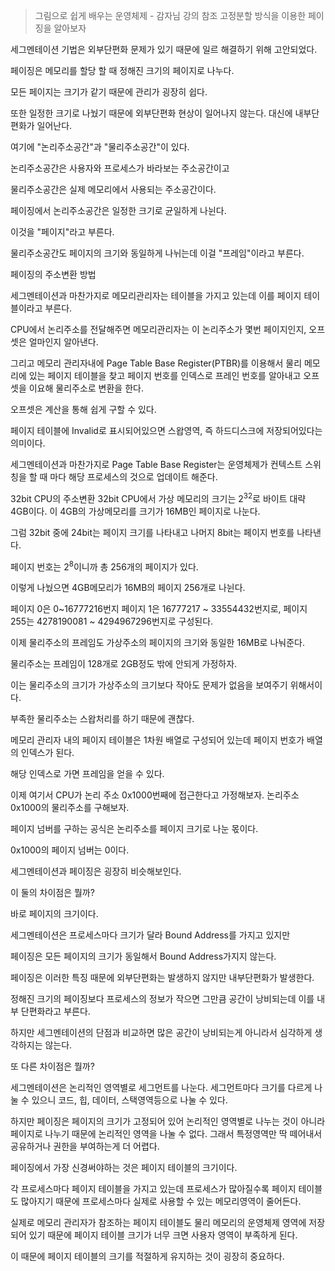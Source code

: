 > 그림으로 쉽게 배우는 운영체제 - 감자님 강의 참조
고정분할 방식을 이용한 페이징을 알아보자

세그멘테이션 기법은 외부단편화 문제가 있기 때문에 일르 해결하기 위해 고안되었다.

페이징은 메모리를 할당 할 때 정해진 크기의 페이지로 나누다.

모든 페이지는 크기가 같기 때문에 관리가 굉장히 쉽다.

또한 일정한 크기로 나눴기 때문에 외부단편화 현상이 일어나지 않는다. 대신에 내부단편화가 일어난다.

여기에 "논리주소공간"과 "물리주소공간"이 있다.

논리주소공간은 사용자와 프로세스가 바라보는 주소공간이고 

물리주소공간은 실제 메모리에서 사용되는 주소공간이다.

페이징에서 논리주소공간은 일정한 크기로 균일하게 나뉜다.

이것을 "페이지"라고 부른다.

물리주소공간도 페이지의 크기와 동일하게 나뉘는데 이걸 "프레임"이라고 부른다.

페이징의 주소변환 방법

세그멘테이션과 마찬가지로 메모리관리자는 테이블을 가지고 있는데 이를 페이지 테이블이라고 부른다.

CPU에서 논리주소를 전달해주면 메모리관리자는 이 논리주소가 몇번 페이지인지, 오프셋은 얼마인지 알아낸다.

그리고 메모리 관리자내에 Page Table Base Register(PTBR)를 이용해서 물리 메모리에 있는 페이지 테이블을 찾고 페이지 번호를 인덱스로 프레인 번호를 알아내고 오프셋을 이요해 물리주소로 변환을 한다.

오프셋은 계산을 통해 쉽게 구할 수 있다.

페이지 테이블에 Invalid로 표시되어있으면 스왑영역, 즉 하드디스크에 저장되어있다는 의미이다.

세그멘테이션과 마찬가지로 Page Table Base Register는 운영체제가 컨텍스트 스위칭을 할 때 마다 해당 프로세스의 것으로 업데이트 해준다.

32bit CPU의 주소변환
32bit CPU에서 가상 메모리의 크기는 2<sup>32</sup>로 바이트 대략 4GB이다.
이 4GB의 가상메모리를 크기가 16MB인 페이지로 나눈다.

그럼 32bit 중에 24bit는 페이지 크기를 나타내고 나머지 8bit는 페이지 번호를 나타낸다.

페이지 번호는 2<sup>8</sup>이니까 총 256개의 페이지가 있다.

이렇게 나눴으면 4GB메모리가 16MB의 페이지 256개로 나뉜다.

페이지 0은 0~16777216번지 페이지 1은 16777217 ~ 33554432번지로, 
페이지 255는 4278190081 ~ 4294967296번지로 구성된다.

이제 물리주소의 프레임도 가상주소의 페이지의 크기와 동일한 16MB로 나눠준다.

물리주소는 프레임이 128개로 2GB정도 밖에 안되게 가정하자.

이는 물리주소의 크기가 가상주소의 크기보다 작아도 문제가 없음을 보여주기 위해서이다.

부족한 물리주소는 스왑처리를 하기 때문에 괜찮다.

메모리 관리자 내의 페이지 테이블은 1차원 배열로 구성되어 있는데 페이지 번호가 배열의 인덱스가 된다.

해당 인덱스로 가면 프레임을 얻을 수 있다.

이제 여기서 CPU가 논리 주소 0x1000번째에 접근한다고 가정해보자.
논리주소 0x1000의 물리주소를 구해보자.

페이지 넘버를 구하는 공식은 논리주소를 페이지 크기로 나눈 몫이다.

0x1000의 페이지 넘버는 0이다.

세그멘테이션과 페이징은 굉장히 비슷해보인다.

이 둘의 차이점은 뭘까?

바로 페이지의 크기이다.

세그멘테이션은 프로세스마다 크기가 달라 Bound Address를 가지고 있지만

페이징은 모든 페이지의 크기가 동일해서 Bound Address가지지 않는다.

페이징은 이러한 특징 때문에 외부단편화는 발생하지 않지만 내부단편화가 발생한다.

정해진 크기의 페이징보다 프로세스의 정보가 작으면 그만큼 공간이 낭비되는데 이를 내부 단편화라고 부른다.

하지만 세그멘테이션의 단점과 비교하면 많은 공간이 낭비되는게 아니라서 심각하게 생각하지는 않는다. 

또 다른 차이점은 뭘까?

세그멘테이션은 논리적인 영역별로 세그먼트를 나눈다. 세그먼트마다 크기를 다르게 나눌 수 있으니 코드, 힙, 데이터, 스택영역등으로 나눌 수 있다.

하지만 페이징은 페이지의 크기가 고정되어 있어 논리적인 영역별로 나누는 것이 아니라 페이지로 나누기 때문에 논리적인 영역을 나눌 수 없다. 그래서 특정영역만 딱 떼어내서 공유하거나 권한을 부여하는게 더 어렵다.

페이징에서 가장 신경써야하는 것은 페이지 테이블의 크기이다.

각 프로세스마다 페이지 테이블을 가지고 있는데 프로세스가 많아질수록 페이지 테이블도 많아지기 때문에 프로세스마다 실제로 사용할 수 있는 메모리영역이 줄어든다.

실제로 메모리 관리자가 참조하는 페이지 테이블도 물리 메모리의 운영체제 영역에 저장되어 있기 때문에 페이지 테이블 크기가 너무 크면 사용자 영역이 부족하게 된다.

이 때문에 페이지 테이블의 크기를 적절하게 유지하는 것이 굉장히 중요하다.




